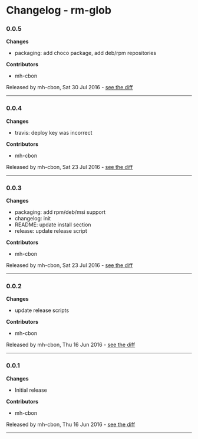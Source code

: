 # Changelog - rm-glob

### 0.0.5

__Changes__

- packaging: add choco package, add deb/rpm repositories

__Contributors__

- mh-cbon

Released by mh-cbon, Sat 30 Jul 2016 -
[see the diff](https://github.com/mh-cbon/rm-glob/compare/0.0.4...0.0.5#diff)
______________

### 0.0.4

__Changes__

- travis: deploy key was incorrect

__Contributors__

- mh-cbon

Released by mh-cbon, Sat 23 Jul 2016 -
[see the diff](https://github.com/mh-cbon/rm-glob/compare/0.0.3...0.0.4#diff)
______________

### 0.0.3

__Changes__

- packaging: add rpm/deb/msi support
- changelog: init
- README: update install section
- release: update release script

__Contributors__

- mh-cbon

Released by mh-cbon, Sat 23 Jul 2016 -
[see the diff](https://github.com/mh-cbon/rm-glob/compare/0.0.2...0.0.3#diff)
______________

### 0.0.2

__Changes__

- update release scripts

__Contributors__

- mh-cbon

Released by mh-cbon, Thu 16 Jun 2016 -
[see the diff](https://github.com/mh-cbon/rm-glob/compare/0.0.1...0.0.2#diff)
______________

### 0.0.1

__Changes__

- Initial release

__Contributors__

- mh-cbon

Released by mh-cbon, Thu 16 Jun 2016 -
[see the diff](https://github.com/mh-cbon/rm-glob/compare/8840b20dca057a9e53334078ccaf326d7a120820...0.0.1#diff)
______________


